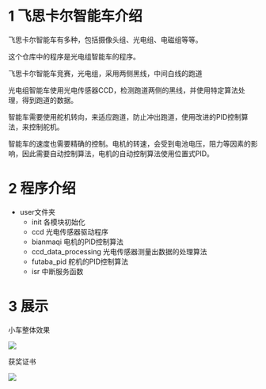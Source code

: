 ﻿# 1 飞思卡尔智能车介绍

飞思卡尔智能车有多种，包括摄像头组、光电组、电磁组等等。

这个仓库中的程序是光电组智能车的程序。

飞思卡尔智能车竞赛，光电组，采用两侧黑线，中间白线的跑道

光电组智能车使用光电传感器CCD，检测跑道两侧的黑线，并使用特定算法处理，得到跑道的数据。

智能车需要使用舵机转向，来适应跑道，防止冲出跑道，使用改进的PID控制算法，来控制舵机。

智能车的速度也需要精确的控制。电机的转速，会受到电池电压，阻力等因素的影响，因此需要自动控制算法，电机的自动控制算法使用位置式PID。


# 2 程序介绍

* user文件夹
  * init 各模块初始化
  * ccd 光电传感器驱动程序
  * bianmaqi 电机的PID控制算法
  * ccd_data_processing 光电传感器测量出数据的处理算法
  * futaba_pid 舵机的PID控制算法
  * isr 中断服务函数

# 3 展示

小车整体效果

![](https://github.com/zhang555/smart_car/blob/master/1.jpg)


获奖证书


![](https://github.com/zhang555/smart_car/blob/master/2.jpg)